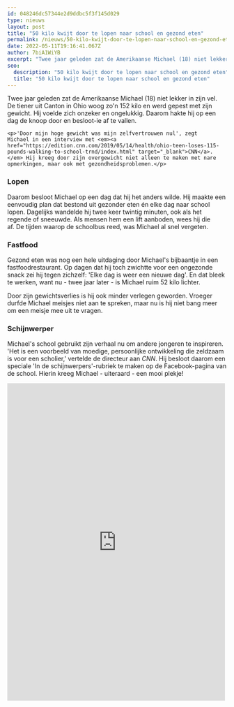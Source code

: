 ```yaml
---
id: 048246dc57344e2d9ddbc5f3f145d029
type: nieuws
layout: post
title: "50 kilo kwijt door te lopen naar school en gezond eten"
permalink: /nieuws/50-kilo-kwijt-door-te-lopen-naar-school-en-gezond-eten/
date: 2022-05-11T19:16:41.067Z
author: 7biA1WiYB
excerpt: "Twee jaar geleden zat de Amerikaanse Michael (18) niet lekker in zijn vel. De tiener uit Canton in Ohio woog zo'n 152 kilo en werd gepest met zijn gewicht. Hij voelde zich onzeker en ongelukkig. Daarom hakte hij op een dag de knoop door en besloot-ie af te vallen.  "
seo:
  description: "50 kilo kwijt door te lopen naar school en gezond eten"
  title: "50 kilo kwijt door te lopen naar school en gezond eten"
---
```

Twee jaar geleden zat de Amerikaanse Michael (18) niet lekker in zijn vel. De tiener uit Canton in Ohio woog zo'n 152 kilo en werd gepest met zijn gewicht. Hij voelde zich onzeker en ongelukkig. Daarom hakte hij op een dag de knoop door en besloot-ie af te vallen.  

    <p>'Door mijn hoge gewicht was mijn zelfvertrouwen nul', zegt Michael in een interview met <em><a href="https://edition.cnn.com/2019/05/14/health/ohio-teen-loses-115-pounds-walking-to-school-trnd/index.html" target="_blank">CNN</a>. </em> Hij kreeg door zijn overgewicht niet alleen te maken met nare opmerkingen, maar ook met gezondheidsproblemen.</p>
<h3>Lopen</h3>
<p>Daarom besloot Michael op een dag dat hij het anders wilde. Hij maakte een eenvoudig plan dat bestond uit gezonder eten én elke dag naar school lopen. Dagelijks wandelde hij twee keer twintig minuten, ook als het regende of sneeuwde. Als mensen hem een lift aanboden, wees hij die af. De tijden waarop de schoolbus reed, was Michael al snel vergeten.</p>
<h3>Fastfood</h3>
<p>Gezond eten was nog een hele uitdaging door Michael's bijbaantje in een fastfoodrestaurant. Op dagen dat hij toch zwichtte voor een ongezonde snack zei hij tegen zichzelf: 'Elke dag is weer een nieuwe dag'. En dat bleek te werken, want nu - twee jaar later - is Michael ruim 52 kilo lichter.</p>
<p>Door zijn gewichtsverlies is hij ook minder verlegen geworden. Vroeger durfde Michael meisjes niet aan te spreken, maar nu is hij niet bang meer om een meisje mee uit te vragen.</p>
<h3>Schijnwerper</h3>
<p>Michael's school gebruikt zijn verhaal nu om andere jongeren te inspireren. 'Het is een voorbeeld van moedige, persoonlijke ontwikkeling die zeldzaam is voor een scholier,' vertelde de directeur aan <em>CNN</em>. Hij besloot daarom een speciale 'In de schijnwerpers'-rubriek te maken op de Facebook-pagina van de school. Hierin kreeg Michael - uiteraard - een mooi plekje! </p>
<iframe allow="encrypted-media" allowtransparency="true" frameborder="0" height="727" scrolling="no" src="https://www.facebook.com/plugins/post.php?href=https%3A%2F%2Fwww.facebook.com%2FCantonCitySchoolDistrict%2Fposts%2F1288930997914648&amp;width=500" width="500"></iframe>  
